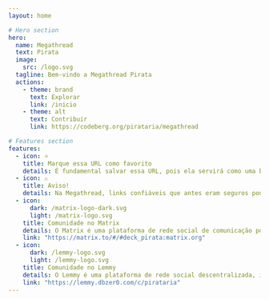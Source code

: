 ```yaml
---
layout: home

# Hero section
hero:
  name: Megathread
  text: Pirata
  image:
    src: /logo.svg
  tagline: Bem-vindo a Megathread Pirata
  actions:
    - theme: brand
      text: Explorar
      link: /inicio
    - theme: alt
      text: Contribuir
      link: https://codeberg.org/pirataria/megathread

# Features section
features:
  - icon: ⭐
    title: Marque essa URL como favorito
    details: É fundamental salvar essa URL, pois ela servirá como uma bússola para onde nossos navios estão atracados no momento.
  - icon: ⚠️
    title: Aviso!
    details: Na Megathread, links confiáveis que antes eram seguros podem ocasionalmente se tornar perigosos. Sempre tenham cuidado ao navegar nos mares.
  - icon:
      dark: /matrix-logo-dark.svg
      light: /matrix-logo.svg
    title: Comunidade no Matrix
    details: O Matrix é uma plataforma de rede social de comunicação por chat descentralizada. Estilo Telegram e WhatsApp.
    link: "https://matrix.to/#/#deck_pirata:matrix.org"
  - icon:
      dark: /lemmy-logo.svg
      light: /lemmy-logo.svg
    title: Comunidade no Lemmy
    details: O Lemmy é uma plataforma de rede social descentralizada, inspirada no Reddit, que faz parte do ecossistema do Fediverso.
    link: "https://lemmy.dbzer0.com/c/pirataria"
---
```

